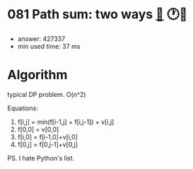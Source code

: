 081 Path sum: two ways [:link:](http://projecteuler.net/problem=81)  :clock1::thought_balloon:
========================

- answer: 427337 
- min used time: 37 ms

Algorithm
=========

typical DP problem. O(n^2)

Equations:
1. f[i,j] = min(f[i-1,j] + f[i,j-1]) + v[i,j]
2. f[0,0] = v[0,0]
3. f[i,0] = f[i-1,0]+v[i,0]
4. f[0,j] = f[0,j-1]+v[0,j]

PS. I hate Python's list.
